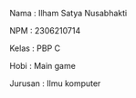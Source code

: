 Nama : Ilham Satya Nusabhakti

NPM : 2306210714

Kelas : PBP C

Hobi : Main game

Jurusan : Ilmu komputer